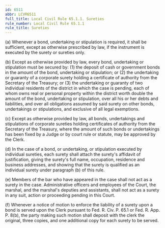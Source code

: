 ```yaml
---
id: 6511
abbr: LCVR6511
full_title: Local Civil Rule 65.1.1. Sureties
rule_number: Local Civil Rule 65.1.1
rule_title: Sureties
---
```


(a) Whenever a bond, undertaking or stipulation is required, it shall be sufficient, except as
otherwise prescribed by law, if the instrument is executed by the surety or sureties only.

(b) Except as otherwise provided by law, every bond, undertaking or stipulation must be
secured by: (1) the deposit of cash or government bonds in the amount of the bond, undertaking or
stipulation; or (2) the undertaking or guaranty of a corporate surety holding a certificate of authority
from the Secretary of the Treasury; or (3) the undertaking or guaranty of two individual residents of
the district in which the case is pending, each of whom owns real or personal property within the
district worth double the amount of the bond, undertaking or stipulation, over all his or her debts 
and liabilities, and over all obligations assumed by said surety on other bonds, undertakings or
stipulations, and exclusive of all legal exemptions.

(c) Except as otherwise provided by law, all bonds, undertakings and stipulations of
corporate sureties holding certificates of authority from the Secretary of the Treasury, where the
amount of such bonds or undertakings has been fixed by a Judge or by court rule or statute, may be
approved by the Clerk.

(d) In the case of a bond, or undertaking, or stipulation executed by individual sureties, each
surety shall attach the surety's affidavit of justification, giving the surety's full name, occupation,
residence and business addresses, and showing that the surety is qualified as an individual surety
under paragraph (b) of this rule.

(e) Members of the bar who have appeared in the case shall not act as a surety in the case.
Administrative officers and employees of the Court, the marshal, and the marshal's deputies and
assistants, shall not act as a surety in any suit, action or proceeding pending in this Court.

(f) Whenever a notice of motion to enforce the liability of a surety upon a bond is served
upon the Clerk pursuant to Fed. R. Civ. P. 65.1 or Fed. R. App. P. 8(b), the party making such
motion shall deposit with the clerk the original, three copies, and one additional copy for each surety
to be served.